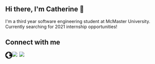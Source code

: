 ## Hi there, I'm Catherine 👋 ##
I'm a third year software engineering student at McMaster University. Currently searching for 2021 internship opportunities!

## Connect with me ##

[<img align="left" width="22px" src="https://raw.githubusercontent.com/iconic/open-iconic/master/svg/globe.svg" />][website]
[<img align="left" width="22px" src="https://cdn.jsdelivr.net/npm/simple-icons@v3/icons/linkedin.svg" />][linkedin]
[<img align="left" width="22px" src="https://cloud.githubusercontent.com/assets/1568188/9013761/015a9a50-378c-11e5-92b5-ca6cacf63e26.png" />][devpost]

[website]: https://catherine.cc
[linkedin]: https://linkedin.com/in/cathkychen
[devpost]: https://devpost.com/cathkyu

<!--
**cathkyu/cathkyu** is a ✨ _special_ ✨ repository because its `README.md` (this file) appears on your GitHub profile.

Here are some ideas to get you started:

- 🔭 I’m currently working on ...
- 🌱 I’m currently learning ...
- 👯 I’m looking to collaborate on ...
- 🤔 I’m looking for help with ...
- 💬 Ask me about ...
- 📫 How to reach me: ...
- 😄 Pronouns: ...
- ⚡ Fun fact: ...
-->

